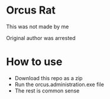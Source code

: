# Orcus Rat
This was not made by me

Original author was arrested

# How to use
  * Download this repo as a zip
  * Run the orcus.administration.exe file
  * The rest is common sense
